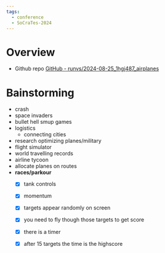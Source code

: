 ```yaml
---
tags:
  - conference
  - SoCraTes-2024
---
```

# Overview

- Github repo [GitHub - runvs/2024-08-25\_1hgj487\_airplanes](https://github.com/runvs/2024-08-25_1hgj487_airplanes)

# Bainstorming

- crash
- space invaders
- bullet hell smup games
- logistics
	- connecting cities
- research optimizing planes/military
- flight simulator
- world travelling records
- airline tycoon
- allocate planes on routes
- **races/parkour**
	- [x] tank controls
	- [x] momentum
	- [x] targets appear randomly on screen
	- [x] you need to fly though those targets to get score
	- [x] there is a timer
	- [x] after 15 targets the time is the highscore

